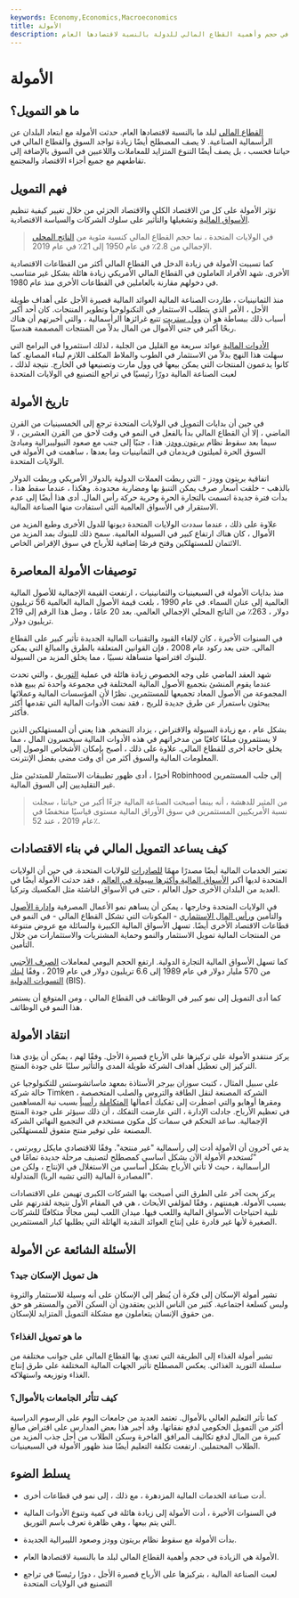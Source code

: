 ```yaml
---
keywords: Economy,Economics,Macroeconomics
title: الأمولة
description: تشير الأمولة إلى الزيادة في حجم وأهمية القطاع المالي للدولة بالنسبة لاقتصادها العام.
---
```


# الأمولة
## ما هو التمويل؟

[القطاع المالي](/financial_sector) لبلد ما بالنسبة لاقتصادها العام. حدثت الأمولة مع ابتعاد البلدان عن الرأسمالية الصناعية. لا يصف المصطلح أيضًا زيادة تواجد السوق والقطاع المالي في حياتنا فحسب ، بل يصف أيضًا التنوع المتزايد للمعاملات واللاعبين في السوق بالإضافة إلى تقاطعهم مع جميع أجزاء الاقتصاد والمجتمع.

## فهم التمويل

تؤثر الأمولة على كل من الاقتصاد الكلي والاقتصاد الجزئي من خلال تغيير كيفية تنظيم [الأسواق المالية](/financial-market) وتشغيلها والتأثير على سلوك الشركات والسياسة الاقتصادية.

> في الولايات المتحدة ، نما حجم القطاع المالي كنسبة مئوية من [الناتج المحلي](/gdp) الإجمالي من 2.8٪ في عام 1950 إلى 21٪ في عام 2019.

>

كما تسببت الأمولة في زيادة الدخل في القطاع المالي أكثر من القطاعات الاقتصادية الأخرى. شهد الأفراد العاملون في القطاع المالي الأمريكي زيادة هائلة بشكل غير متناسب في دخولهم مقارنة بالعاملين في القطاعات الأخرى منذ عام 1980.

منذ الثمانينيات ، طاردت الصناعة المالية العوائد المالية قصيرة الأجل على أهداف طويلة الأجل ، الأمر الذي يتطلب الاستثمار في التكنولوجيا وتطوير المنتجات. كان أحد أكبر أسباب ذلك ببساطة هو أن [وول ستريت](/wallstreet) تتبع غرائزها الرأسمالية ، والتي أخبرتهم أن هناك ربحًا أكبر في جني الأموال من المال بدلاً من المنتجات المصممة هندسيًا.

[الأدوات المالية](/financialinstrument) عوائد سريعة مع القليل من الجلبة ، لذلك استثمروا في البرامج التي سهلت هذا النهج بدلاً من الاستثمار في الطوب والملاط المكلف اللازم لبناء المصانع. كما كانوا يدعمون المنتجات التي يمكن بيعها في وول مارت وتصنيعها في الخارج. نتيجة لذلك ، لعبت الصناعة المالية دورًا رئيسيًا في تراجع التصنيع في الولايات المتحدة

## تاريخ الأمولة

في حين أن بدايات التمويل في الولايات المتحدة ترجع إلى الخمسينيات من القرن الماضي ، إلا أن القطاع المالي بدأ بالفعل في النمو في وقت لاحق من القرن العشرين ، لا سيما بعد سقوط نظام [بريتون وودز](/brettonwoodsagreement). هذا ، جنبًا إلى جنب مع صعود النيوليبرالية ومبادئ السوق الحرة لميلتون فريدمان في الثمانينيات وما بعدها ، ساهمت في الأمولة في الولايات المتحدة.

اتفاقية بريتون وودز - التي ربطت العملات الدولية بالدولار الأمريكي وربطت الدولار بالذهب - خلقت أسعار صرف يمكن التنبؤ بها ومضاربة محدودة. وهكذا ، عندما سقط هذا ، بدأت فترة جديدة اتسمت بالتجارة الحرة وحرية حركة رأس المال. أدى هذا أيضًا إلى عدم الاستقرار في الأسواق العالمية التي استفادت منها الصناعة المالية.

علاوة على ذلك ، عندما سددت الولايات المتحدة ديونها للدول الأخرى وطبع المزيد من الأموال ، كان هناك ارتفاع كبير في السيولة العالمية. سمح ذلك للبنوك بمد المزيد من الائتمان للمستهلكين وفتح فرصًا إضافية للأرباح في سوق الإقراض الخاص.

## توصيفات الأمولة المعاصرة

منذ بدايات الأمولة في السبعينيات والثمانينيات ، ارتفعت القيمة الإجمالية للأصول المالية العالمية إلى عنان السماء. في عام 1990 ، بلغت قيمة الأصول المالية العالمية 56 تريليون دولار ، 263٪ من الناتج المحلي الإجمالي العالمي. بعد 20 عامًا ، وصل هذا الرقم إلى 219 تريليون دولار.

في السنوات الأخيرة ، كان لإلغاء القيود والتقنيات المالية الجديدة تأثير كبير على القطاع المالي. حتى بعد ركود عام 2008 ، فإن القوانين المتعلقة بالطرق والمبالغ التي يمكن للبنوك اقتراضها متساهلة نسبيًا ، مما يخلق المزيد من السيولة.

شهد العقد الماضي على وجه الخصوص زيادة هائلة في عملية [التوريق](/securitization) ، والتي تحدث عندما يقوم المنشئ بتجميع الأصول المالية المختلفة في مجموعة واحدة ثم يبيع هذه المجموعة من الأصول المعاد تجميعها للمستثمرين. نظرًا لأن المؤسسات المالية وعملائها يبحثون باستمرار عن طرق جديدة للربح ، فقد نمت الأدوات المالية التي تقدمها أكثر فأكثر.

بشكل عام ، مع زيادة السيولة والاقتراض ، يزداد التضخم. هذا يعني أن المستهلكين الذين لا يستثمرون مبلغًا كافيًا من مدخراتهم في هذه الأدوات المالية سيخسرون المال ، مما يخلق حاجة أخرى للقطاع المالي. علاوة على ذلك ، أصبح بإمكان الأشخاص الوصول إلى المعلومات المالية والسوق أكثر من أي وقت مضى بفضل الإنترنت.

أخيرًا ، أدى ظهور تطبيقات الاستثمار للمبتدئين مثل Robinhood إلى جلب المستثمرين غير التقليديين إلى السوق المالية.

> من المثير للدهشة ، أنه بينما أصبحت الصناعة المالية جزءًا أكبر من حياتنا ، سجلت نسبة الأمريكيين المستثمرين في سوق الأوراق المالية مستوى قياسيًا منخفضًا في عام 2019 ، عند 52٪.

>

## كيف يساعد التمويل المالي في بناء الاقتصادات

تعتبر الخدمات المالية أيضًا مصدرًا مهمًا [للصادرات](/export) للولايات المتحدة. في حين أن الولايات المتحدة لديها أكبر [الأسواق المالية وأكثرها سيولة في العالم](/liquidity) ، فقد حدثت الأمولة أيضًا في العديد من البلدان الأخرى حول العالم ، حتى في الأسواق الناشئة مثل المكسيك وتركيا.

في الولايات المتحدة وخارجها ، يمكن أن يساهم نمو الأعمال المصرفية [وإدارة الأصول](/assetmanagement) والتأمين [ورأس المال الاستثماري](/venturecapital) - المكونات التي تشكل القطاع المالي - في النمو في قطاعات الاقتصاد الأخرى أيضًا. تسهل الأسواق المالية الكبيرة والسائلة مع عروض متنوعة من المنتجات المالية تمويل الاستثمار والنمو وحماية المشتريات والاستثمارات من خلال التأمين.

كما تسهل الأسواق المالية التجارة الدولية. ارتفع الحجم اليومي لمعاملات [الصرف الأجنبي](/foreign-exchange) من 570 مليار دولار في عام 1989 إلى 6.6 تريليون دولار في عام 2019 ، وفقًا [لبنك التسويات الدولية](/bis) (BIS).

كما أدى التمويل إلى نمو كبير في الوظائف في القطاع المالي ، ومن المتوقع أن يستمر هذا النمو في الوظائف.

## انتقاد الأمولة

يركز منتقدو الأمولة على تركيزها على الأرباح قصيرة الأجل. وفقًا لهم ، يمكن أن يؤدي هذا التركيز إلى تعطيل أهداف الشركة طويلة المدى والتأثير سلبًا على جودة المنتج.

على سبيل المثال ، كتبت سوزان بيرجر الأستاذة بمعهد ماساتشوستس للتكنولوجيا عن حالة شركة Timken ، الشركة المصنعة لنقل الطاقة والتروس والصلب المتخصصة ومقرها أوهايو والتي اضطرت إلى تفكيك أعمالها [المتكاملة](/verticalintegration) [رأسياً](/verticalintegration) بسبب نية المساهمين في تعظيم الأرباح. جادلت الإدارة ، التي عارضت التفكك ، أن ذلك سيؤثر على جودة المنتج الإجمالية. ساعد التحكم في سمات كل مكون مستخدم في التجميع النهائي الشركة المصنعة على توفير منتج متفوق للمستهلكين.

يدعي آخرون أن الأمولة أدت إلى رأسمالية "غير منتجة". وفقًا للاقتصادي مايكل روبرتس ، "تُستخدم الأمولة الآن بشكل أساسي كمصطلح لتصنيف مرحلة جديدة تمامًا في الرأسمالية ، حيث لا تأتي الأرباح بشكل أساسي من الاستغلال في الإنتاج ، ولكن من المصادرة المالية (التي تشبه الربا) المتداولة".

يركز بحث آخر على الطرق التي أصبحت بها الشركات الكبرى تهيمن على الاقتصادات بسبب الأمولة. هيمنتهم ، وفقًا لمؤلفي الأبحاث ، هي في المقام الأول نتيجة لقدرتهم على تلبية احتياجات الأسواق المالية واللعب فيها. ميدان اللعب ليس مجالًا متكافئًا للشركات الصغيرة لأنها غير قادرة على إنتاج العوائد النقدية الهائلة التي يطلبها كبار المستثمرين.

## الأسئلة الشائعة عن الأمولة

### هل تمويل الإسكان جيد؟

تشير أمولة الإسكان إلى فكرة أن يُنظر إلى الإسكان على أنه وسيلة للاستثمار والثروة وليس كسلعة اجتماعية. كثير من الناس الذين يعتقدون أن السكن الآمن والمستقر هو حق من حقوق الإنسان يتعاملون مع مشكلة التمويل المتزايد للإسكان.

### ما هو تمويل الغذاء؟

تشير أمولة الغذاء إلى الطريقة التي تعدي بها القطاع المالي على جوانب مختلفة من سلسلة التوريد الغذائي. يعكس المصطلح تأثير الجهات المالية المختلفة على طرق إنتاج الغذاء وتوزيعه واستهلاكه.

### كيف تتأثر الجامعات بالأموال؟

كما تأثر التعليم العالي بالأموال. تعتمد العديد من جامعات اليوم على الرسوم الدراسية أكثر من التمويل الحكومي لدفع نفقاتها. وقد أجبر هذا بعض المدارس على اقتراض مبالغ كبيرة من المال لدفع تكاليف المرافق الفاخرة وسكن الطلاب من أجل جذب المزيد من الطلاب المحتملين. ارتفعت تكلفة التعليم أيضًا منذ ظهور الأمولة في السبعينيات.

## يسلط الضوء

- أدت صناعة الخدمات المالية المزدهرة ، مع ذلك ، إلى نمو في قطاعات أخرى.

- في السنوات الأخيرة ، أدت الأمولة إلى زيادة هائلة في كمية وتنوع الأدوات المالية التي يتم بيعها ، وهي ظاهرة تعرف باسم التوريق.

- بدأت الأمولة مع سقوط نظام بريتون وودز وصعود الليبرالية الجديدة.

- الأمولة هي الزيادة في حجم وأهمية القطاع المالي لبلد ما بالنسبة لاقتصادها العام.

- لعبت الصناعة المالية ، بتركيزها على الأرباح قصيرة الأجل ، دورًا رئيسيًا في تراجع التصنيع في الولايات المتحدة

